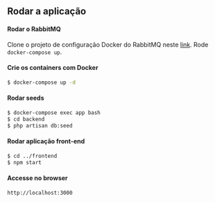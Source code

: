 ## Rodar a aplicação

#### Rodar o RabbitMQ

Clone o projeto de configuração Docker do RabbitMQ neste [link](https://github.com/yuri-calabrez/rabbitmq-micro-catalog). Rode ```docker-compose up```.

#### Crie os containers com Docker

```bash
$ docker-compose up -d
```

#### Rodar seeds

```bash
$ docker-compose exec app bash
$ cd backend
$ php artisan db:seed
```

#### Rodar aplicação front-end

```bash
$ cd ../frontend
$ npm start
```

#### Accesse no browser

```
http://localhost:3000
```